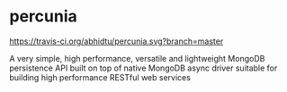# percunia

https://travis-ci.org/abhidtu/percunia.svg?branch=master

A very simple, high performance, versatile and lightweight MongoDB persistence API built on top of native MongoDB async driver suitable for building high performance RESTful web services 
